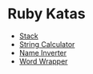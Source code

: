 Ruby Katas
==========

* [Stack](/ruby/stack)
* [String Calculator](/ruby/string_calculator)
* [Name Inverter](/ruby/name_inverter)
* [Word Wrapper](/ruby/word_wrapper)
